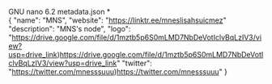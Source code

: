   GNU nano 6.2                                    metadata.json *                                           
{
  "name": "MNS",
  "website": "https://linktr.ee/mneslisahsuicmez"
  "description": "MNS's node",
  "logo": "https://drive.google.com/file/d/1mztb5p6S0mLMD7NbDeVotIclvBqLzIV3/view?usp=drive_link)https://drive.google.com/file/d/1mztb5p6S0mLMD7NbDeVotIclvBqLzIV3/view?usp=drive_link"
  "twitter": "https://twitter.com/mnesssuuu)https://twitter.com/mnesssuuu"
}
